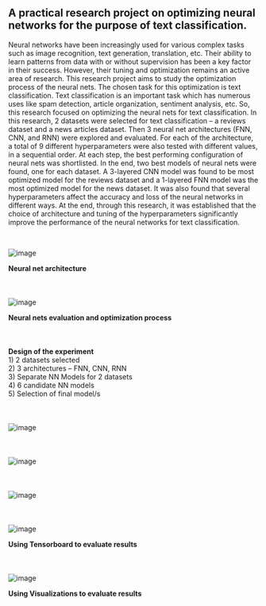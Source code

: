 ## A practical research project on optimizing neural networks for the purpose of text classification.

Neural networks have been increasingly used for various complex tasks such as image recognition, text generation, translation, etc. Their ability to learn patterns from data with or without supervision has been a key factor in their success. However, their tuning and optimization remains an active area of research. This research project aims to study the optimization process of the neural nets. The chosen task for this optimization is text classification. Text classification is an important task which has numerous uses like spam detection, article organization, sentiment analysis, etc. So, this research focused on optimizing the neural nets for text classification. In this research, 2 datasets were selected for text classification – a reviews dataset and a news articles dataset. Then 3 neural net architectures (FNN, CNN, and RNN) were explored and evaluated. For each of the architecture, a total of 9 different hyperparameters were also tested with different values, in a sequential order. At each step, the best performing configuration of neural nets was shortlisted. In the end, two best models of neural nets were found, one for each dataset. A 3-layered CNN model was found to be most optimized model for the reviews dataset and a 1-layered FNN model was the most optimized model for the news dataset. It was also found that several hyperparameters affect the accuracy and loss of the neural networks in different ways. At the end, through this research, it was established that the choice of architecture and tuning of the hyperparameters significantly improve the performance of the neural networks for text classification.

<br/>

![image](https://github.com/user-attachments/assets/57d0804e-4a04-4763-8826-31dad7f8439c)

**Neural net architecture**
<br/>
<br/>
<br/>
<br/>
![image](https://github.com/user-attachments/assets/a23ec3c2-1add-4629-952b-3a52fbd0e53b)

**Neural nets evaluation and optimization process**
<br/>
<br/>
<br/>
<br/>
**Design of the experiment**
<br/>
      1) 2 datasets selected
      <br/>
      2) 3 architectures – FNN, CNN, RNN
      <br/>
      3) Separate NN Models for 2 datasets
      <br/>
      4) 6 candidate NN models
      <br/>
      5) Selection of final model/s
<br/>
<br/>
<br/>
<br/>
![image](https://github.com/user-attachments/assets/1a936643-8607-4226-883a-cf87ae8235fc)
<br/>
<br/>
<br/>
<br/>
![image](https://github.com/user-attachments/assets/1d9c29d5-f42e-4843-a92e-6edca70c84de)
<br/>
<br/>
<br/>
<br/>
![image](https://github.com/user-attachments/assets/9bb11406-d429-4424-a0c9-3fa6d5a03090)
<br/>
<br/>
<br/>
<br/>
![image](https://github.com/user-attachments/assets/1be87ed6-a361-4a6e-b6af-51e9fdc62a75)

**Using Tensorboard to evaluate results**
<br/>
<br/>
<br/>
<br/>
![image](https://github.com/user-attachments/assets/3cd4d95a-adb9-41f6-a002-b081c7bde052)

**Using Visualizations to evaluate results**
<br/>

